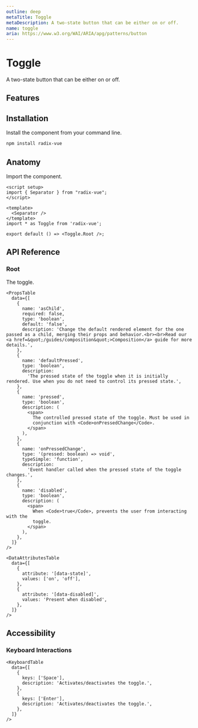 ```yaml
---
outline: deep
metaTitle: Toggle
metaDescription: A two-state button that can be either on or off.
name: toggle
aria: https://www.w3.org/WAI/ARIA/apg/patterns/button
---
```


<script setup>
import Description from '../../components/Description.vue'
import HeroContainer from '../../components/HeroContainer.vue'
import DemoToggle from '../../components/demo/Toggle/index.vue'
import PropsTable from '../../components/tables/PropsTable.vue'
import EmitsTable from '../../components/tables/EmitsTable.vue'
import DataAttributesTable from '../../components/tables/DataAttributesTable.vue'
import KeyboardTable from '../../components/tables/KeyboardTable.vue'
import Highlights from '../../components/Highlights.vue'
import HeroCodeGroup from '../../components/HeroCodeGroup.vue'
</script>

# Toggle

<Description>
A two-state button that can be either on or off.
</Description>

<HeroContainer>
<DemoToggle />
<template v-slot:codeSlot>
<HeroCodeGroup>
<div filename="index.vue">

<<< ../../components/demo/Toggle/index.vue

</div>
</HeroCodeGroup>
</template>
</HeroContainer>

## Features
<Highlights
  :features="['Full keyboard navigation.', 'Can be controlled or uncontrolled.']"
/>

## Installation

Install the component from your command line.

```bash
npm install radix-vue
```

## Anatomy

Import the component.

```vue
<script setup>
import { Separator } from "radix-vue";
</script>

<template>
  <Separator />
</template>
import * as Toggle from 'radix-vue';

export default () => <Toggle.Root />;
```

## API Reference

### Root

The toggle.
```
<PropsTable
  data={[
    {
      name: 'asChild',
      required: false,
      type: 'boolean',
      default: 'false',
      description: 'Change the default rendered element for the one passed as a child, merging their props and behavior.<br><br>Read our <a href=&quot;/guides/composition&quot;>Composition</a> guide for more details.',
    },
    {
      name: 'defaultPressed',
      type: 'boolean',
      description:
        'The pressed state of the toggle when it is initially rendered. Use when you do not need to control its pressed state.',
    },
    {
      name: 'pressed',
      type: 'boolean',
      description: (
        <span>
          The controlled pressed state of the toggle. Must be used in
          conjunction with <Code>onPressedChange</Code>.
        </span>
      ),
    },
    {
      name: 'onPressedChange',
      type: '(pressed: boolean) => void',
      typeSimple: 'function',
      description:
        'Event handler called when the pressed state of the toggle changes.',
    },
    {
      name: 'disabled',
      type: 'boolean',
      description: (
        <span>
          When <Code>true</Code>, prevents the user from interacting with the
          toggle.
        </span>
      ),
    },
  ]}
/>

<DataAttributesTable
  data={[
    {
      attribute: '[data-state]',
      values: ['on', 'off'],
    },
    {
      attribute: '[data-disabled]',
      values: 'Present when disabled',
    },
  ]}
/>
```
## Accessibility

### Keyboard Interactions
```
<KeyboardTable
  data={[
    {
      keys: ['Space'],
      description: 'Activates/deactivates the toggle.',
    },
    {
      keys: ['Enter'],
      description: 'Activates/deactivates the toggle.',
    },
  ]}
/>
```